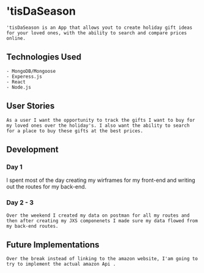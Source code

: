 # 'tisDaSeason
    'tisDaSeason is an App that allows yout to create holiday gift ideas for your loved ones, with the ability to search and compare prices online.

## Technologies Used 
    - MongoDB/Mongoose    
    - Experess.js    
    - React       
    - Node.js   

## User Stories 
    As a user I want the opportunity to track the gifts I want to buy for my loved ones over the holiday's. I also want the ability to search for a place to buy these gifts at the best prices.

## Development

### Day 1

I spent most of the day creating my wirframes for my front-end and writing out the routes for my back-end.

### Day 2 - 3
    Over the weekend I created my data on postman for all my routes and then after creating my JXS componenets I made sure my data flowed from my back-end routes.

## Future Implementations
    Over the break instead of linking to the amazon website, I'am going to try to implement the actual amazon Api . 
